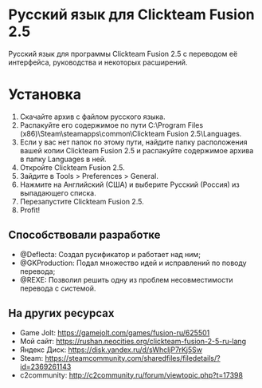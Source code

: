 # Русский язык для Clickteam Fusion 2.5

Русский язык для программы Clickteam Fusion 2.5 с переводом её интерфейса, руководства и некоторых расширений.

# Установка

1. Скачайте архив с файлом русского языка.
2. Распакуйте его содержимое по пути C:\Program Files (x86)\Steam\steamapps\common\Clickteam Fusion 2.5\Languages.
3. Если у вас нет папок по этому пути, найдите папку расположения вашей копии Clickteam Fusion 2.5 и распакуйте содержимое архива в папку Languages в ней.
4. Откройте Clickteam Fusion 2.5.
5. Зайдите в Tools > Preferences > General.
6. Нажмите на Английский (США) и выберите Русский (Россия) из выпадающего списка.
7. Перезапустите Clickteam Fusion 2.5.
8. Profit!

## Способствовали разработке

* @Deflecta: Создал русификатор и работает над ним;
* @GKProduction: Подал множество идей и исправлений по поводу перевода;
* @REXE: Позволил решить одну из проблем несовместимости перевода с системой.

## На других ресурсах

* Game Jolt: https://gamejolt.com/games/fusion-ru/625501
* Мой сайт: https://rushan.neocities.org/clickteam-fusion-2-5-ru-lang
* Яндекс Диск: https://disk.yandex.ru/d/sWhcljP7rKj5Sw
* Steam: https://steamcommunity.com/sharedfiles/filedetails/?id=2369261143
* c2community: http://c2community.ru/forum/viewtopic.php?t=17398